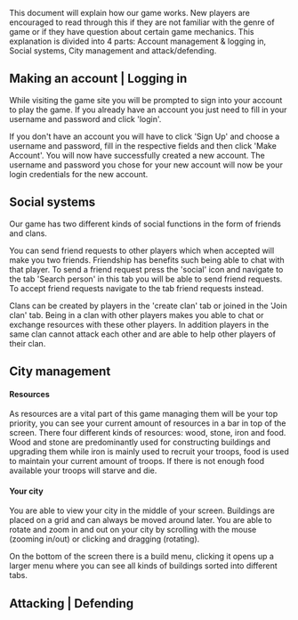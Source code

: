 
This document will explain how our game works. New players are encouraged to read through this if they are not familiar with the genre of game or if they have question about certain game mechanics.
This explanation is divided into 4 parts: Account management & logging in, Social systems, City management and attack/defending.  
## Making an account | Logging in

While visiting the game site you will be prompted to sign into your account to play the game. If you already have an account you just need to fill in your username and password and click 'login'.

If you don't have an account you will have to click 'Sign Up' and choose a username and password, fill in the respective fields and then click 'Make Account'. You will now have successfully created a new account. The username and password you chose for your new account will now be your login credentials for the new account.
## Social systems

Our game has two different kinds of social functions in the form of friends and clans.

You can send friend requests to other players which when accepted will make you two friends. Friendship has benefits such being able to chat with that player.
To send a friend request press the 'social' icon and navigate to the tab 'Search person' in this tab you will be able to send friend requests.
To accept friend requests navigate to the tab friend requests instead.

Clans can be created by players in the 'create clan' tab or joined in the 'Join clan' tab.
Being in a clan with other players makes you able to chat or exchange resources with these other players. In addition players in the same clan cannot attack each other and are able to help other players of their clan. 
## City management

#### Resources

As resources are a vital part of this game managing them will be your top priority, you can see your current amount of resources in a bar in top of the screen.
There four different kinds of resources: wood, stone, iron and food. Wood and stone are predominantly used for constructing buildings and upgrading them while iron is mainly used to recruit your troops, food is used to maintain your current amount of troops. If there is not enough food available your troops will starve and die.

#### Your city

You are able to view your city in the middle of your screen. Buildings are placed on a grid and can always be moved around later.
You are able to rotate and zoom in and out on your city by scrolling with the mouse (zooming in/out) or clicking and dragging (rotating).

On the bottom of the screen there is a build menu, clicking it opens up a larger menu where you can see all kinds of buildings sorted into different tabs. 
## Attacking | Defending



